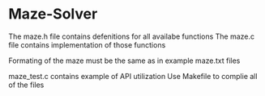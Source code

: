 # Maze-Solver

The maze.h file contains defenitions for all availabe functions
The maze.c file contains implementation of those functions

Formating of the maze must be the same as in example maze.txt files

maze_test.c contains example of API utilization
Use Makefile to complie all of the files



